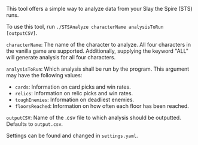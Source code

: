 This tool offers a simple way to analyze data from your Slay the Spire (STS) runs.

To use this tool, run `./STSAnalyze characterName analysisToRun [outputCSV]`.

`characterName`: The name of the character to analyze. All four characters in the vanilla game are supported. Additionally, supplying the keyword "ALL" will generate analysis for all four characters.

`analysisToRun`: Which analysis shall be run by the program. This argument may have the following values:
- `cards`: Information on card picks and win rates.
- `relics`: Information on relic picks and win rates.
- `toughEnemies`: Information on deadliest enemies.
- `floorsReached`: Information on how often each floor has been reached.

`outputCSV`: Name of the .csv file to which analysis should be outputted. Defaults to `output.csv`.

Settings can be found and changed in `settings.yaml`.
